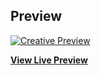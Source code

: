 ## Preview

[![Creative Preview](http://news.bbcimg.co.uk/media/images/54811000/jpg/_54811629_jobs12.jpg)](https://amanovishnu.github.io/freeCodeCamp-Projects/Steve-Jobs-Tribute/index.html)

**[View Live Preview](https://amanovishnu.github.io/freeCodeCamp-Projects/Steve-Jobs-Tribute/index.html)**
